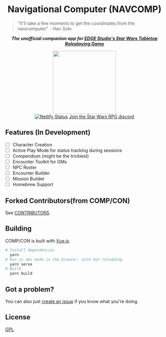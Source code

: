<h1 align="center">Navigational Computer (NAVCOMP)</h1>
 
<blockquote>"It'll take a few moments to get the coordinates from the navicomputer" - Han Solo</blockquote>
<p align="center"><b><i>The unofficial companion app for <a href="https://edge-studio.net/categories-games/starwarsrpg/">EDGE Studio's Star Wars Tabletop Roleplaying Game</a></b></i></p>
<p align="center">
  <a href="#">
    <img width="200" src="https://www.netlify.com/img/global/badges/netlify-color-accent.svg"/>
  </a>
  <br>
  <a href="https://app.netlify.com/sites/compcon/deploys"><img alt="Netlify Status" src="https://api.netlify.com/api/v1/badges/8c8ba126-8074-4a99-98f9-9b0529107214/deploy-status"></a>
  <!-- <a href="http://commitizen.github.io/cz-cli/"><img src="https://img.shields.io/badge/commitizen-friendly-brightgreen.svg" alt="Commitizen friendly"></a> -->
  <a href="https://discord.gg/starwarsrpg">Join the Star Wars RPG discord</a>
</p>

## Features (In Development)

- [ ] Character Creation
- [ ] Active Play Mode for status tracking during sessions
- [ ] Compendium (might be the trickiest)
- [ ] Encounter Toolkit for GMs
- [ ] NPC Roster
- [ ] Encounter Builder
- [ ] Mission Builder
- [ ] Homebrew Support

## Forked Contributors(from COMP/CON)

See [CONTRIBUTORS](CONTRIBUTORS.md).

## Building

COMP/CON is built with [Vue.js](https://vuejs.org/).

```sh
# Install dependencies
  yarn
# Run in dev mode in the browser, with hot reloading
  yarn serve
# Build
  yarn build
```

## Got a problem?

You can also just [create an issue](https://github.com/davidagnome/navcomp/issues/new) if you know what you're doing.

## License

[GPL](/LICENSE)
